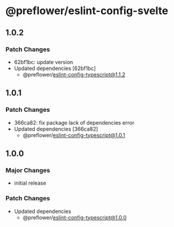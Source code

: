 # @preflower/eslint-config-svelte

## 1.0.2

### Patch Changes

- 62bf1bc: update version
- Updated dependencies [62bf1bc]
  - @preflower/eslint-config-typescript@1.1.2

## 1.0.1

### Patch Changes

- 366ca82: fix package lack of dependencies error
- Updated dependencies [366ca82]
  - @preflower/eslint-config-typescript@1.0.1

## 1.0.0

### Major Changes

- initial release

### Patch Changes

- Updated dependencies
  - @preflower/eslint-config-typescript@1.0.0
